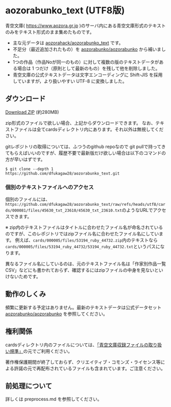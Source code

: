 # aozorabunko_text (UTF8版)

青空文庫( https://www.aozora.gr.jp )のサーバ内にある青空文庫形式のテキストのみをテキスト形式のまま集めたものです。

*   主な元データは [aozorahack/aozorabunko_text](https://github.com/aozorahack/aozorabunko_text) です。
*   不足分（最近追加されたもの）を [aozorabunko/aozorabunko](https://github.com/aozorabunko/aozorabunko) から補いました。
*   1つの作品（作品Noが同一のもの）に対して複数の版のテキストデータがある場合は 1 つだけ（原則として最新のもの）を残して他を削除しました。
*   青空文庫の公式テキストデータは文字エンコーディングに Shift-JIS を採用していますが，より扱いやすい UTF-8 に変換しました。

## ダウンロード

[Download ZIP](https://github.com/dfukagaw28/aozorabunko_text/archive/refs/heads/utf8.zip) (約280MB)

zip形式のファイルで欲しい場合、上記からダウンロードできます。
なお、テキストファイルは全てcardsディレクトリ内にあります。それ以外は無視してください。

gitレポジトリの取得については、ふつうのgithub repoなので git pullで持ってきてもらえばいいのですが、履歴不要で最新版だけ欲しい場合は以下のコマンドの方が早いはずです。

```console
$ git clone --depth 1 https://github.com/dfukagaw28/aozorabunko_text.git
```

### 個別のテキストファイルへのアクセス

個別のファイルには、`https://github.com/dfukagaw28/aozorabunko_text/raw/refs/heads/utf8/cards/000081/files/45630_txt_23610/45630_txt_23610.txt`のようなURLでアクセスできます。

※ zip内のテキストファイルはタイトルに合わせたファイル名が命名されているのですが、このレポジトリではzipファイル名に合わせたファイル名にしています。
例えば、`cards/000005/files/53194_ruby_44732.zip`内のテキストなら`cards/000005/files/53194_ruby_44732/53194_ruby_44732.txt`というパスになります。

異なるファイル名にしているのは、元のテキストファイル名は「作家別作品一覧CSV」などにも書かれておらず、確認するにはzipファイルの中身を見ないといけないためです。

## 動作のしくみ

頻繁に更新する予定はありません。最新のテキストデータは公式データセット [aozorabunko/aozorabunko](https://github.com/aozorabunko/aozorabunko) を参照してください。

## 権利関係

cardsディレクトリ内のファイルについては、[「青空文庫収録ファイルの取り扱い規準」](https://www.aozora.gr.jp/guide/kijyunn.html)の元でご利用ください。

著作権保護期間が終了しておらず、クリエイティブ・コモンズ・ライセンス等による許諾の元で再配布されているファイルも含まれています。ご注意ください。

## 前処理について

詳しくは preprocess.md を参照してください。
